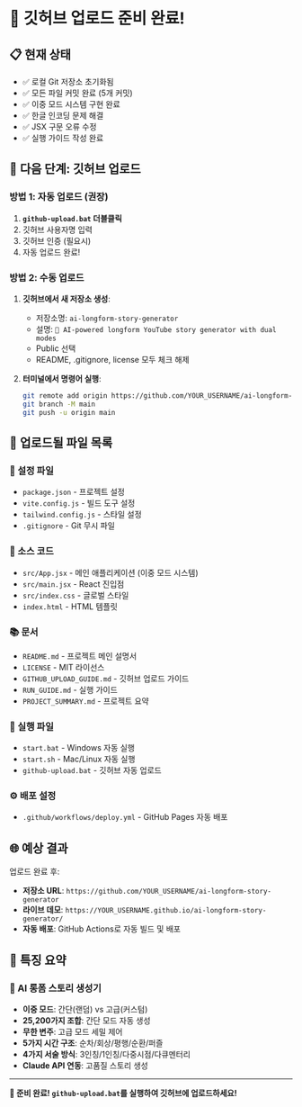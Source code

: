 # 🎉 깃허브 업로드 준비 완료!

## 📋 현재 상태
- ✅ 로컬 Git 저장소 초기화됨
- ✅ 모든 파일 커밋 완료 (5개 커밋)
- ✅ 이중 모드 시스템 구현 완료
- ✅ 한글 인코딩 문제 해결
- ✅ JSX 구문 오류 수정
- ✅ 실행 가이드 작성 완료

## 🚀 다음 단계: 깃허브 업로드

### 방법 1: 자동 업로드 (권장)
1. **`github-upload.bat` 더블클릭**
2. 깃허브 사용자명 입력
3. 깃허브 인증 (필요시)
4. 자동 업로드 완료!

### 방법 2: 수동 업로드
1. **깃허브에서 새 저장소 생성**:
   - 저장소명: `ai-longform-story-generator`
   - 설명: `🤖 AI-powered longform YouTube story generator with dual modes`
   - Public 선택
   - README, .gitignore, license 모두 체크 해제

2. **터미널에서 명령어 실행**:
   ```bash
   git remote add origin https://github.com/YOUR_USERNAME/ai-longform-story-generator.git
   git branch -M main
   git push -u origin main
   ```

## 📁 업로드될 파일 목록

### 🔧 설정 파일
- `package.json` - 프로젝트 설정
- `vite.config.js` - 빌드 도구 설정
- `tailwind.config.js` - 스타일 설정
- `.gitignore` - Git 무시 파일

### 📄 소스 코드
- `src/App.jsx` - 메인 애플리케이션 (이중 모드 시스템)
- `src/main.jsx` - React 진입점
- `src/index.css` - 글로벌 스타일
- `index.html` - HTML 템플릿

### 📚 문서
- `README.md` - 프로젝트 메인 설명서
- `LICENSE` - MIT 라이선스
- `GITHUB_UPLOAD_GUIDE.md` - 깃허브 업로드 가이드
- `RUN_GUIDE.md` - 실행 가이드
- `PROJECT_SUMMARY.md` - 프로젝트 요약

### 🚀 실행 파일
- `start.bat` - Windows 자동 실행
- `start.sh` - Mac/Linux 자동 실행
- `github-upload.bat` - 깃허브 자동 업로드

### ⚙️ 배포 설정
- `.github/workflows/deploy.yml` - GitHub Pages 자동 배포

## 🌐 예상 결과

업로드 완료 후:
- **저장소 URL**: `https://github.com/YOUR_USERNAME/ai-longform-story-generator`
- **라이브 데모**: `https://YOUR_USERNAME.github.io/ai-longform-story-generator/`
- **자동 배포**: GitHub Actions로 자동 빌드 및 배포

## 🎯 특징 요약

### 🤖 AI 롱폼 스토리 생성기
- **이중 모드**: 간단(랜덤) vs 고급(커스텀)
- **25,200가지 조합**: 간단 모드 자동 생성
- **무한 변주**: 고급 모드 세밀 제어
- **5가지 시간 구조**: 순차/회상/평행/순환/퍼즐
- **4가지 서술 방식**: 3인칭/1인칭/다중시점/다큐멘터리
- **Claude API 연동**: 고품질 스토리 생성

---

**🚀 준비 완료! `github-upload.bat`를 실행하여 깃허브에 업로드하세요!**

